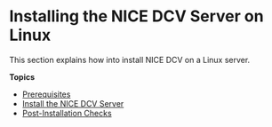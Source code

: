 # Installing the NICE DCV Server on Linux<a name="setting-up-installing-linux"></a>

This section explains how into install NICE DCV on a Linux server\.

**Topics**
+ [Prerequisites](setting-up-installing-linux-prereq.md)
+ [Install the NICE DCV Server](setting-up-installing-linux-server.md)
+ [Post\-Installation Checks](setting-up-installing-linux-checks.md)